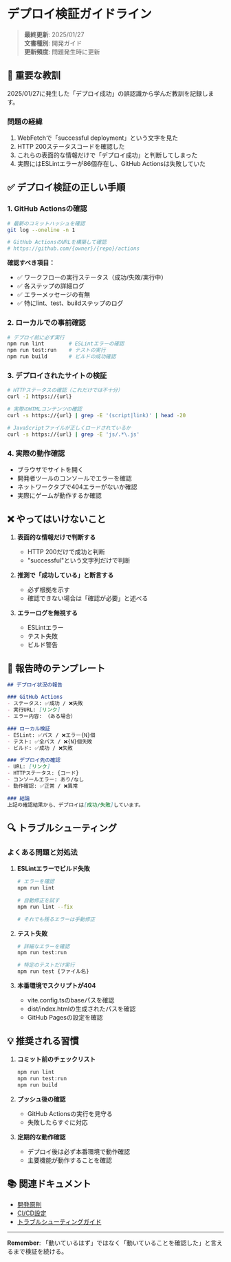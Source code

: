 # デプロイ検証ガイドライン

> **最終更新**: 2025/01/27  
> **文書種別**: 開発ガイド  
> **更新頻度**: 問題発生時に更新

## 🚨 重要な教訓

2025/01/27に発生した「デプロイ成功」の誤認識から学んだ教訓を記録します。

### 問題の経緯
1. WebFetchで「successful deployment」という文字を見た
2. HTTP 200ステータスコードを確認した
3. これらの表面的な情報だけで「デプロイ成功」と判断してしまった
4. 実際にはESLintエラーが86個存在し、GitHub Actionsは失敗していた

## ✅ デプロイ検証の正しい手順

### 1. GitHub Actionsの確認
```bash
# 最新のコミットハッシュを確認
git log --oneline -n 1

# GitHub ActionsのURLを構築して確認
# https://github.com/{owner}/{repo}/actions
```

**確認すべき項目：**
- ✅ ワークフローの実行ステータス（成功/失敗/実行中）
- ✅ 各ステップの詳細ログ
- ✅ エラーメッセージの有無
- ✅ 特にlint、test、buildステップのログ

### 2. ローカルでの事前確認
```bash
# デプロイ前に必ず実行
npm run lint        # ESLintエラーの確認
npm run test:run    # テストの実行
npm run build       # ビルドの成功確認
```

### 3. デプロイされたサイトの検証
```bash
# HTTPステータスの確認（これだけでは不十分）
curl -I https://{url}

# 実際のHTMLコンテンツの確認
curl -s https://{url} | grep -E '(script|link)' | head -20

# JavaScriptファイルが正しくロードされているか
curl -s https://{url} | grep -E 'js/.*\.js'
```

### 4. 実際の動作確認
- ブラウザでサイトを開く
- 開発者ツールのコンソールでエラーを確認
- ネットワークタブで404エラーがないか確認
- 実際にゲームが動作するか確認

## ❌ やってはいけないこと

1. **表面的な情報だけで判断する**
   - HTTP 200だけで成功と判断
   - "successful"という文字列だけで判断

2. **推測で「成功している」と断言する**
   - 必ず根拠を示す
   - 確認できない場合は「確認が必要」と述べる

3. **エラーログを無視する**
   - ESLintエラー
   - テスト失敗
   - ビルド警告

## 📝 報告時のテンプレート

```markdown
## デプロイ状況の報告

### GitHub Actions
- ステータス: ✅成功 / ❌失敗
- 実行URL: [リンク]
- エラー内容: （ある場合）

### ローカル検証
- ESLint: ✅パス / ❌エラー{N}個
- テスト: ✅全パス / ❌{N}個失敗
- ビルド: ✅成功 / ❌失敗

### デプロイ先の確認
- URL: [リンク]
- HTTPステータス: {コード}
- コンソールエラー: あり/なし
- 動作確認: ✅正常 / ❌異常

### 結論
上記の確認結果から、デプロイは[成功/失敗]しています。
```

## 🔍 トラブルシューティング

### よくある問題と対処法

1. **ESLintエラーでビルド失敗**
   ```bash
   # エラーを確認
   npm run lint
   
   # 自動修正を試す
   npm run lint --fix
   
   # それでも残るエラーは手動修正
   ```

2. **テスト失敗**
   ```bash
   # 詳細なエラーを確認
   npm run test:run
   
   # 特定のテストだけ実行
   npm run test {ファイル名}
   ```

3. **本番環境でスクリプトが404**
   - vite.config.tsのbaseパスを確認
   - dist/index.htmlの生成されたパスを確認
   - GitHub Pagesの設定を確認

## 💡 推奨される習慣

1. **コミット前のチェックリスト**
   ```bash
   npm run lint
   npm run test:run
   npm run build
   ```

2. **プッシュ後の確認**
   - GitHub Actionsの実行を見守る
   - 失敗したらすぐに対応

3. **定期的な動作確認**
   - デプロイ後は必ず本番環境で動作確認
   - 主要機能が動作することを確認

## 📚 関連ドキュメント

- [開発原則](./PRINCIPLES.md)
- [CI/CD設定](./.github/workflows/deploy.yml)
- [トラブルシューティングガイド](./TROUBLESHOOTING.md)

---

**Remember**: 「動いているはず」ではなく「動いていることを確認した」と言えるまで検証を続ける。